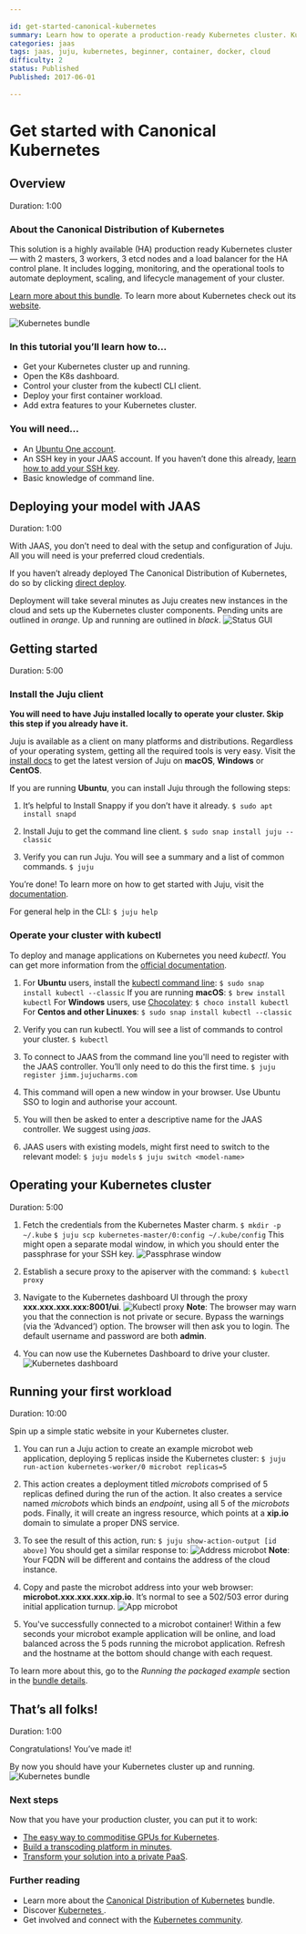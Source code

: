 ```yaml
---
 
id: get-started-canonical-kubernetes
summary: Learn how to operate a production-ready Kubernetes cluster. Kubernetes is a great open-source orchestration system for cloud native infrastructure. 
categories: jaas 
tags: jaas, juju, kubernetes, beginner, container, docker, cloud
difficulty: 2
status: Published
Published: 2017-06-01
 
---
```

 
 
# Get started with Canonical Kubernetes
 
 
## Overview
Duration: 1:00
 
### About the Canonical Distribution of Kubernetes
 
This solution is a highly available (HA) production ready Kubernetes cluster — with 2 masters, 3 workers, 3 etcd nodes and a load balancer for the HA control plane. It includes logging, monitoring, and the operational tools to automate deployment, scaling, and lifecycle management of your cluster. 
 
[Learn more about this bundle](https://jujucharms.com/canonical-kubernetes/).
To learn more about Kubernetes check out its [website](https://kubernetes.io/).
 
![Kubernetes bundle](./images/kubernetes-bundle.png)
 
 
### In this tutorial you’ll learn how to...
 
- Get your Kubernetes cluster up and running.
- Open the K8s dashboard.
- Control your cluster from the kubectl CLI client.
- Deploy your first container workload.
- Add extra features to your Kubernetes cluster.
 
 
### You will need...
 
* An [Ubuntu One account](https://login.ubuntu.com/).
* An SSH key in your JAAS account. If you haven’t done this already, [learn how to add your SSH key](https://jujucharms.com/docs/2.1/users-auth#credentials-and-ssh-keys).
* Basic knowledge of command line.
 
 
 
## Deploying your model with JAAS
Duration: 1:00
 
With JAAS, you don’t need to deal with the setup and configuration of Juju. All you will need is your preferred cloud credentials.
 
If you haven’t already deployed The Canonical Distribution of Kubernetes, do so by clicking [direct deploy](https://jujucharms.com/new?dd=bundle/canonical-kubernetes). 
 
Deployment will take several minutes as Juju creates new instances in the cloud and sets up the Kubernetes cluster components. Pending units are outlined in *orange*. Up and running are outlined in *black*.
![Status GUI](./images/status-gui.png)
 
 
 
## Getting started
Duration: 5:00
 
### Install the Juju client
 
**You will need to have Juju installed locally to operate your cluster. Skip this step if you already have it.**
 
Juju is available as a client on many platforms and distributions. Regardless of your operating system, getting all the required tools is very easy. Visit the [install docs](https://jujucharms.com/docs/stable/reference-install#getting-the-latest-juju) to get the latest version of Juju on **macOS**, **Windows** or **CentOS**.
 
If you are running **Ubuntu**, you can install Juju through the following steps:
 
1. It’s helpful to Install Snappy if you don’t have it already. 
`$ sudo apt install snapd`
 
2. Install Juju to get the command line client. 
`$ sudo snap install juju --classic`
 
3. Verify you can run Juju. You will see a summary and a list of common commands.
`$ juju`
 
You’re done! To learn more on how to get started with Juju, visit the [documentation](https://jujucharms.com/docs/stable/getting-started). 
 
For general help in the CLI: 
`$ juju help`
 
 
### Operate your cluster with kubectl 
 
To deploy and manage applications on Kubernetes you need *kubectl*. You can get more information from the [official documentation](https://kubernetes.io/docs/tasks/tools/install-kubectl/).
 
1. For **Ubuntu** users, install the [kubectl command line](https://kubernetes.io/docs/tasks/tools/install-kubectl/): 
`$ sudo snap install kubectl --classic`
If you are running **macOS**:
`$ brew install kubectl`
For **Windows** users, use [Chocolatey](https://chocolatey.org/install):
`$ choco install kubectl`
For **Centos and other Linuxes**:
`$ sudo snap install kubectl --classic`
 
2. Verify you can run kubectl. You will see a list of commands to control your cluster.
`$ kubectl`
 
3. To connect to JAAS from the command line you'll need to register with the JAAS controller. You’ll only need to do this the first time.
`$ juju register jimm.jujucharms.com`
 
4. This command will open a new window in your browser. Use Ubuntu SSO to login and authorise your account. 
 
5. You will then be asked to enter a descriptive name for the JAAS controller.  We suggest using *jaas*. 
 
6. JAAS users with existing models, might first need to switch to the relevant model:
`$ juju models`
`$ juju switch <model-name>`
 
 
 
## Operating your Kubernetes cluster 
Duration: 5:00
 
1. Fetch the credentials from the Kubernetes Master charm. 
`$ mkdir -p ~/.kube`
`$ juju scp kubernetes-master/0:config ~/.kube/config`
This might open a separate modal window, in which you should enter the passphrase for your SSH key.
![Passphrase window](./images/passphrase-window.png)
 
2. Establish a secure proxy to the apiserver with the command:
`$ kubectl proxy`
 
3. Navigate to the Kubernetes dashboard UI through the proxy **xxx.xxx.xxx.xxx:8001/ui**.
![Kubectl proxy](./images/kubectl-proxy.png)
**Note**: The browser may warn you that the connection is not private or secure. Bypass the warnings (via the ‘Advanced’) option. The browser will then ask you to login. The default username and password are both **admin**.
 
4. You can now use the Kubernetes Dashboard to drive your cluster.
![Kubernetes dashboard](./images/kubernetes-dashboard.png)
 
 
 
## Running your first workload 
Duration: 10:00
 
Spin up a simple static website in your Kubernetes cluster. 
 
1. You can run a Juju action to create an example microbot web application, deploying 5 replicas inside the Kubernetes cluster:
`$ juju run-action kubernetes-worker/0 microbot replicas=5`  
 
2. This action creates a deployment titled *microbots* comprised of 5 replicas defined during the run of the action. It also creates a service named *microbots* which binds an *endpoint*, using all 5 of the *microbots* pods. Finally, it will create an ingress resource, which points at a **xip.io** domain to simulate a proper DNS service.
 
3. To see the result of this action, run:
 `$ juju show-action-output [id above]`
You should get a similar response to:
![Address microbot](./images/access-microbot.png)
**Note**: Your FQDN will be different and contains the address of the cloud instance.
 
4. Copy and paste the microbot address into your web browser: **microbot.xxx.xxx.xxx.xip.io**. It’s normal to see a 502/503 error during initial application turnup.
![App microbot](./images/app-microbot.png)
 
5. You've successfully connected to a microbot container! Within a few seconds your microbot example application will be online, and load balanced across the 5 pods running the microbot application. Refresh and the hostname at the bottom should change with each request. 
 
To learn more about this, go to the *Running the packaged example* section in the [bundle details](https://jujucharms.com/canonical-kubernetes/).
 
 
 
## That’s all folks!
Duration: 1:00
 
Congratulations! You’ve made it! 
 
By now you should have your Kubernetes cluster up and running.
![Kubernetes bundle](./images/kubernetes-bundle.png)
 
 
### Next steps
 
Now that you have your production cluster, you can put it to work:
 
* [The easy way to commoditise GPUs for Kubernetes](https://medium.com/intuitionmachine/how-we-commoditized-gpus-for-kubernetes-7131f3e9231f).
* [Build a transcoding platform in minutes](https://github.com/deis/workflow).
* [Transform your solution into a private PaaS](https://insights.ubuntu.com/2017/03/27/job-concurrency-in-kubernetes-lxd-cpu-pinning-to-the-rescue/).
 
 
### Further reading
 
* Learn more about the [Canonical Distribution of Kubernetes](https://jujucharms.com/canonical-kubernetes/) bundle.
* Discover [Kubernetes ](https://jujucharms.com/kubernetes).
* Get involved and connect with the [Kubernetes community](https://kubernetes.io/community/).
 
